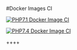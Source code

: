 #Docker Images CI

[![PHP7.1 Docker Image CI](https://github.com/Bruno-de-l-Escaille/php7/actions/workflows/php7.1-image-ci.yml/badge.svg?branch=main)](https://github.com/Bruno-de-l-Escaille/php7/actions/workflows/php7.1-image-ci.yml)

[![PHP7.4 Docker Image CI](https://github.com/Bruno-de-l-Escaille/php7/actions/workflows/php7.4-image-ci.yml/badge.svg?branch=main)](https://github.com/Bruno-de-l-Escaille/php7/actions/workflows/php7.4-image-ci.yml)

++++